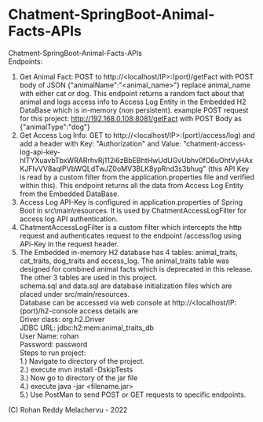 # Chatment-SpringBoot-Animal-Facts-APIs
Chatment-SpringBoot-Animal-Facts-APIs <br/>
Endpoints: <br/>
1. Get Animal Fact: POST to http://<localhost/IP>:(port)/getFact with POST body of JSON  {"animalName":"<animal_name>"} replace animal_name with either cat or dog. This endpoint returns a random fact about that animal and logs access info to Access Log Entity in the Embedded H2 DataBase which is in-memory (non persistent). 
example POST request for this project: http://192.168.0.108:8081/getFact with POST Body as {"animalType":"dog"} <br/>
2. Get Access Log Info: GET to http://<localhost/IP>:(port)/access/log) and add a header with Key: "Authorization" and Value: "chatment-access-log-api-key-hlTYXuavbTbxWRARrhvRj112i6zBbEBhtHwUdUGvUbhv0fO6uOhtVyHAxKJFIvVV8aqIPVbWQLdTwJZ0oMV3BLK8ypRnd3s3bhug" (this API Key is read by a custom filter from the application.properties file and verified within this). This endpoint returns all the data from Access Log Entity from the Embedded DataBase. <br/>
 3. Access Log API-Key is configured in application.properties of Spring Boot in src\main\resources. It is used by ChatmentAccessLogFilter for access log API authentication. <br/>
 4. ChatmentAccessLogFilter is a custom filter which intercepts the http request and authenticates request to the endpoint /access/log using APi-Key in the request header. <br/>
5. The Embedded in-memory H2 database has 4 tables: animal_traits, cat_traits, dog_traits and access_log. The animal_traits table was designed for combined animal facts which is deprecated in this release. The other 3 tables are used in this project. <br/>
schema.sql and data.sql are database initialization files which are placed under src/main/resources. <br/>
Database can be accessed via web console at http://<localhost/IP:(port)/h2-console access details are <br/>
Driver class: org.h2.Driver <br/>
JDBC URL: jdbc:h2:mem:animal_traits_db <br/>
User Name: rohan <br/>
Password: password <br/>
Steps to run project: <br/>
1.) Navigate to directory of the project. <br/>
2.) execute mvn install -DskipTests <br/>
3.) Now go to directory of the jar file <br/>
4.) execute java -jar <filename.jar> <br/>
5.) Use PostMan to send POST or GET requests to specific endpoints. <br/>


(C) Rohan Reddy Melachervu - 2022

